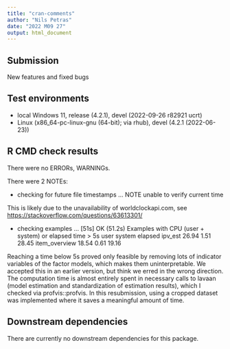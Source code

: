 ```yaml
---
title: "cran-comments"
author: "Nils Petras"
date: "2022 M09 27"
output: html_document
---
```


## Submission
New features and fixed bugs

## Test environments
* local Windows 11, release (4.2.1), devel (2022-09-26 r82921 ucrt)
* Linux (x86_64-pc-linux-gnu (64-bit); via rhub), devel  (4.2.1 (2022-06-23))

## R CMD check results
There were no ERRORs, WARNINGs.

There were 2 NOTEs:

* checking for future file timestamps ... NOTE
  unable to verify current time
  
This is likely due to the unavailability of worldclockapi.com, see https://stackoverflow.com/questions/63613301/

*  checking examples ... [51s] OK (51.2s)
   Examples with CPU (user + system) or elapsed time > 5s
                  user system elapsed
   ipv_est       26.94   1.51   28.45
   item_overview 18.54   0.61   19.16

Reaching a time below 5s proved only feasible by removing lots of indicator variables of the factor models, which makes them uninterpretable. We accepted this in an earlier version, but think we erred in the wrong direction. The computation time is almost entirely spent in necessary calls to lavaan (model estimation and standardization of estimation results), which I checked via profvis::profvis. In this resubmission, using a cropped dataset was implemented where it saves a meaningful amount of time.

## Downstream dependencies
There are currently no downstream dependencies for this package.
